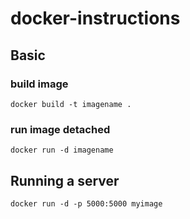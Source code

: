 # docker-instructions


## Basic
### build image
```docker build -t imagename .```

### run image detached
```docker run -d imagename```

## Running a server
```docker run -d -p 5000:5000 myimage```

